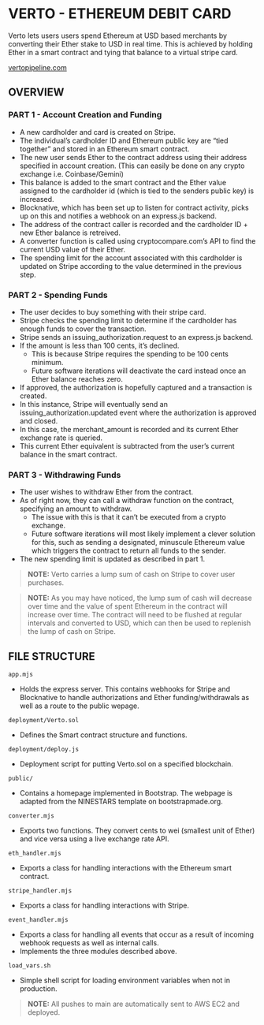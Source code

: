 # VERTO - ETHEREUM DEBIT CARD

Verto lets users users spend Ethereum at USD based merchants by converting their Ether stake to USD in real time. This is achieved by holding Ether in a smart contract and tying that balance to a virtual stripe card.

[vertopipeline.com](https://www.vertopipeline.com)

## OVERVIEW

### PART 1 - Account Creation and Funding
- A new cardholder and card is created on Stripe.
- The individual’s cardholder ID and Ethereum public key are “tied together” and stored in an Ethereum smart contract.
- The new user sends Ether to the contract address using their address specified in account creation. (This can easily be done on any crypto exchange i.e. Coinbase/Gemini)
- This balance is added to the smart contract and the Ether value assigned to the cardholder id (which is tied to the senders public key) is increased. 
- Blocknative, which has been set up to listen for contract activity, picks up on this and notifies a webhook on an express.js backend.
- The address of the contract caller is recorded and the cardholder ID + new Ether balance is retreived.
- A converter function is called using cryptocompare.com’s API to find the current USD value of their Ether.
- The spending limit for the account associated with this cardholder is updated on Stripe according to the value determined in the previous step.

### PART 2 - Spending Funds
- The user decides to buy something with their stripe card.
- Stripe checks the spending limit to determine if the cardholder has enough funds to cover the transaction.
- Stripe sends an issuing_authorization.request to an express.js backend.
- If the amount is less than 100 cents, it’s declined.
  - This is because Stripe requires the spending to be 100 cents minimum.
  - Future software iterations will deactivate the card instead once an Ether balance reaches zero.
- If approved, the authorization is hopefully captured and a transaction is created.
- In this instance, Stripe will eventually send an issuing_authorization.updated event where the authorization is approved and closed.
- In this case, the merchant_amount is recorded and its current Ether exchange rate is queried.
- This current Ether equivalent is subtracted from the user’s current balance in the smart contract.

### PART 3 - Withdrawing Funds
- The user wishes to withdraw Ether from the contract.
- As of right now, they can call a withdraw function on the contract, specifying an amount to withdraw.
  - The issue with this is that it can’t be executed from a crypto exchange.
  - Future software iterations will most likely implement a clever solution for this, such as sending a designated, minuscule Ethereum value which triggers the contract to return all funds to the sender.
- The new spending limit is updated as described in part 1.

> **NOTE:** Verto carries a lump sum of cash on Stripe to cover user purchases.

> **NOTE:** As you may have noticed, the lump sum of cash will decrease over time and the value of spent Ethereum in the contract will increase over time. The contract will need to be flushed at regular intervals and converted to USD, which can then be used to replenish the lump of cash on Stripe.

## FILE STRUCTURE

```app.mjs```

- Holds the express server. This contains webhooks for Stripe and Blocknative to handle authorizations and Ether funding/withdrawals as well as a route to the public wepage.

```deployment/Verto.sol```

- Defines the Smart contract structure and functions.

```deployment/deploy.js```

- Deployment script for putting Verto.sol on a specified blockchain.

```public/```

- Contains a homepage implemented in Bootstrap. The webpage is adapted from the NINESTARS template on bootstrapmade.org.

```converter.mjs```

- Exports two functions. They convert cents to wei (smallest unit of Ether) and vice versa using a live exchange rate API.

```eth_handler.mjs```

- Exports a class for handling interactions with the Ethereum smart contract.

```stripe_handler.mjs```

- Exports a class for handling interactions with Stripe.

```event_handler.mjs```

- Exports a class for handling all events that occur as a result of incoming webhook requests as well as internal calls.
- Implements the three modules described above.

```load_vars.sh```

- Simple shell script for loading environment variables when not in production.

> **NOTE:** All pushes to main are automatically sent to AWS EC2 and deployed.


